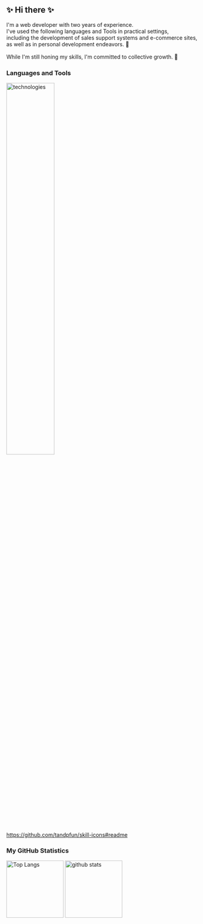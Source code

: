 ## ✨ Hi there ✨

I'm a web developer with two years of experience.  
I've used the following languages and Tools in practical settings,  
including the development of sales support systems and e-commerce sites,  
as well as in personal development endeavors. 🏃  

While I'm still honing my skills, I'm committed to collective growth. 🥳　　　

### Languages and Tools

<img
  alt="technologies"
  width="50%"
  height="50%"
  src="https://skillicons.dev/icons?theme=light&perline=10&i=html,css,sass,js,ts,vue,nuxtjs,react,nextjs,materialui,tailwind,figma,java,kotlin,spring,ruby,rails,go,nestjs,graphql,apollo,mongodb,mysql,postgres,firebase,supabase,aws,netlify,docker,nginx,github,githubactions,gradle,maven,jest,postman,vscode,powershell,linux"
 />

 https://github.com/tandpfun/skill-icons#readme

### My GitHub Statistics

<p align="left"> 
  <img alt="Top Langs" height="150px" src="https://github-readme-stats.vercel.app/api/top-langs/?username=zksytmkn&layout=compact&show_icons=true" />
  <img alt="github stats" height="150px" src="https://github-readme-stats.vercel.app/api?username=zksytmkn" />
</p>
